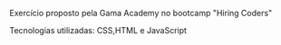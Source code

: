   Exercício proposto pela Gama Academy no bootcamp "Hiring Coders"

Tecnologias utilizadas:
CSS,HTML e JavaScript 